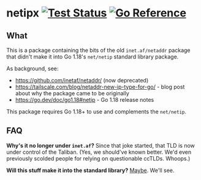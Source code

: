 # netipx [![Test Status](https://github.com/go4org/netipx/workflows/Linux/badge.svg)](https://github.com/go4org/netipx/actions) [![Go Reference](https://pkg.go.dev/badge/go4.org/netipx.svg)](https://pkg.go.dev/go4.org/netipx)

## What

This is a package containing the bits of the old `inet.af/netaddr` package that didn't make it
into Go 1.18's `net/netip` standard library package.

As background, see:

* https://github.com/inetaf/netaddr/ (now deprecated)
* https://tailscale.com/blog/netaddr-new-ip-type-for-go/ - blog post about why the package came to be originally
* https://go.dev/doc/go1.18#netip - Go 1.18 release notes

This package requires Go 1.18+ to use and complements the `net/netip`.

## FAQ

**Why's it no longer under `inet.af`?** Since that joke started, that
TLD is now under control of the Taliban. (Yes, we should've known
better.  We'd even previously scolded people for relying on
questionable ccTLDs. Whoops.)

**Will this stuff make it into the standard library?** [Maybe](https://github.com/golang/go/issues/53236).
We'll see.



